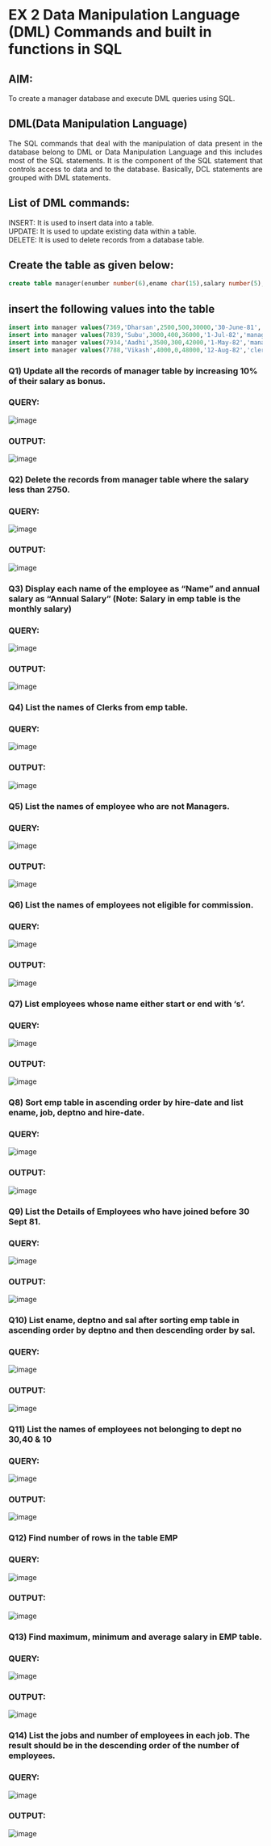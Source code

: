 # EX 2 Data Manipulation Language (DML) Commands and built in functions in SQL
## AIM:
To create a manager database and execute DML queries using SQL.


## DML(Data Manipulation Language)
<div align="justify">
The SQL commands that deal with the manipulation of data present in the database belong to DML or Data Manipulation Language and this includes most of the SQL statements. It is the component of the SQL statement that controls access to data and to the database. Basically, DCL statements are grouped with DML statements.
</div>

## List of DML commands: 
<div align="justify">
INSERT: It is used to insert data into a table.<br>
UPDATE: It is used to update existing data within a table.<br>
DELETE: It is used to delete records from a database table.<br>
</div>

## Create the table as given below:
```sql
create table manager(enumber number(6),ename char(15),salary number(5),commission number(4),annualsalary number(7),Hiredate date,designation char(10),deptno number(2),reporting char(10));
```
## insert the following values into the table
```sql
insert into manager values(7369,'Dharsan',2500,500,30000,'30-June-81','clerk',10,'John');
insert into manager values(7839,'Subu',3000,400,36000,'1-Jul-82','manager',null,'James');
insert into manager values(7934,'Aadhi',3500,300,42000,'1-May-82','manager',30,NULL);
insert into manager values(7788,'Vikash',4000,0,48000,'12-Aug-82','clerk',50,'Bond');
```

### Q1) Update all the records of manager table by increasing 10% of their salary as bonus.

### QUERY:

![image](https://github.com/Revathi-Dayalan/EX-2-Data-Manipulation-Language-DML-and-Data-Control-Language-DCL-Commands/assets/96000574/b1005d8d-62e4-4bab-9f3f-451998a2b17c)


### OUTPUT:

![image](https://github.com/Revathi-Dayalan/EX-2-Data-Manipulation-Language-DML-and-Data-Control-Language-DCL-Commands/assets/96000574/003cbb16-7ec9-43fc-9635-ad71836acb22)


### Q2) Delete the records from manager table where the salary less than 2750.


### QUERY:

![image](https://github.com/Revathi-Dayalan/EX-2-Data-Manipulation-Language-DML-and-Data-Control-Language-DCL-Commands/assets/96000574/41f54580-516d-4550-b6be-ac1428d2a53f)



### OUTPUT:

![image](https://github.com/Revathi-Dayalan/EX-2-Data-Manipulation-Language-DML-and-Data-Control-Language-DCL-Commands/assets/96000574/e41f0eec-738f-4b2a-b0d7-5e1da923ee49)


### Q3) Display each name of the employee as “Name” and annual salary as “Annual Salary” (Note: Salary in emp table is the monthly salary)


### QUERY:

![image](https://github.com/Revathi-Dayalan/EX-2-Data-Manipulation-Language-DML-and-Data-Control-Language-DCL-Commands/assets/96000574/575c0720-d3fd-4c40-ad44-8c56f5bb2916)



### OUTPUT:

![image](https://github.com/Revathi-Dayalan/EX-2-Data-Manipulation-Language-DML-and-Data-Control-Language-DCL-Commands/assets/96000574/d185750a-7fea-43cb-9229-f7631c2ecd2f)


### Q4)	List the names of Clerks from emp table.


### QUERY:

![image](https://github.com/Revathi-Dayalan/EX-2-Data-Manipulation-Language-DML-and-Data-Control-Language-DCL-Commands/assets/96000574/47fe0755-f97a-444c-a2f2-6d51d4cf13b5)



### OUTPUT:

![image](https://github.com/Revathi-Dayalan/EX-2-Data-Manipulation-Language-DML-and-Data-Control-Language-DCL-Commands/assets/96000574/b1149677-aa68-48c9-933a-5e7ad4303358)



### Q5)	List the names of employee who are not Managers.


### QUERY:

![image](https://github.com/Revathi-Dayalan/EX-2-Data-Manipulation-Language-DML-and-Data-Control-Language-DCL-Commands/assets/96000574/46fb0096-af51-4984-9922-f8b9f6ca4f64)



### OUTPUT:

![image](https://github.com/Revathi-Dayalan/EX-2-Data-Manipulation-Language-DML-and-Data-Control-Language-DCL-Commands/assets/96000574/869f6931-2652-4269-9495-aebfcfbd074a)



### Q6)	List the names of employees not eligible for commission.


### QUERY:

![image](https://github.com/Revathi-Dayalan/EX-2-Data-Manipulation-Language-DML-and-Data-Control-Language-DCL-Commands/assets/96000574/fdac5fdc-76ec-4f40-854e-b0f12f859dde)



### OUTPUT:

![image](https://github.com/Revathi-Dayalan/EX-2-Data-Manipulation-Language-DML-and-Data-Control-Language-DCL-Commands/assets/96000574/27ad1abd-17a7-4abf-a698-6d3925899897)



### Q7)	List employees whose name either start or end with ‘s’.


### QUERY:

![image](https://github.com/Revathi-Dayalan/EX-2-Data-Manipulation-Language-DML-and-Data-Control-Language-DCL-Commands/assets/96000574/ada83313-0342-4232-8309-888e71772d91)


### OUTPUT:

![image](https://github.com/Revathi-Dayalan/EX-2-Data-Manipulation-Language-DML-and-Data-Control-Language-DCL-Commands/assets/96000574/0729da2e-257b-451f-86e8-88814424cf9f)



### Q8) Sort emp table in ascending order by hire-date and list ename, job, deptno and hire-date.


### QUERY:

![image](https://github.com/Revathi-Dayalan/EX-2-Data-Manipulation-Language-DML-and-Data-Control-Language-DCL-Commands/assets/96000574/302304ce-76a4-401b-a8a7-e2a8cfd1f4f1)



### OUTPUT:

![image](https://github.com/Revathi-Dayalan/EX-2-Data-Manipulation-Language-DML-and-Data-Control-Language-DCL-Commands/assets/96000574/e304552f-b760-4583-a502-4075ac54c75c)



### Q9) List the Details of Employees who have joined before 30 Sept 81.


### QUERY:

![image](https://github.com/Revathi-Dayalan/EX-2-Data-Manipulation-Language-DML-and-Data-Control-Language-DCL-Commands/assets/96000574/95a44ade-eafa-41bd-b8a8-355d4df2d6af)



### OUTPUT:

![image](https://github.com/Revathi-Dayalan/EX-2-Data-Manipulation-Language-DML-and-Data-Control-Language-DCL-Commands/assets/96000574/75c2578b-4b2c-4780-8b5b-7f49fb71f177)



### Q10)	List ename, deptno and sal after sorting emp table in ascending order by deptno and then descending order by sal.


### QUERY:

![image](https://github.com/Revathi-Dayalan/EX-2-Data-Manipulation-Language-DML-and-Data-Control-Language-DCL-Commands/assets/96000574/dbbff1c4-bcd2-45a1-817e-924c751510b0)



### OUTPUT:

![image](https://github.com/Revathi-Dayalan/EX-2-Data-Manipulation-Language-DML-and-Data-Control-Language-DCL-Commands/assets/96000574/da89d592-d4cb-43ac-bf95-a38470d23b0d)



### Q11) List the names of employees not belonging to dept no 30,40 & 10


### QUERY:

![image](https://github.com/Revathi-Dayalan/EX-2-Data-Manipulation-Language-DML-and-Data-Control-Language-DCL-Commands/assets/96000574/704077d2-fba9-4a44-90b2-3d8233581943)


### OUTPUT:

![image](https://github.com/Revathi-Dayalan/EX-2-Data-Manipulation-Language-DML-and-Data-Control-Language-DCL-Commands/assets/96000574/95d2f8af-018f-4634-99f9-5fb0afab2586)


### Q12) Find number of rows in the table EMP

### QUERY:

![image](https://github.com/Revathi-Dayalan/EX-2-Data-Manipulation-Language-DML-and-Data-Control-Language-DCL-Commands/assets/96000574/5aed668c-8327-4dcf-bd9b-c5e8c2a0fe82)


### OUTPUT:


![image](https://github.com/Revathi-Dayalan/EX-2-Data-Manipulation-Language-DML-and-Data-Control-Language-DCL-Commands/assets/96000574/db605bdb-4fe5-4cac-897f-8b2c7356ae00)


### Q13) Find maximum, minimum and average salary in EMP table.

### QUERY:

![image](https://github.com/Revathi-Dayalan/EX-2-Data-Manipulation-Language-DML-and-Data-Control-Language-DCL-Commands/assets/96000574/8343f2ab-78b2-46e7-b32d-83dd68cfde2e)



### OUTPUT:



![image](https://github.com/Revathi-Dayalan/EX-2-Data-Manipulation-Language-DML-and-Data-Control-Language-DCL-Commands/assets/96000574/d86b02c7-2257-43c0-a172-20a151c4e4d9)

### Q14) List the jobs and number of employees in each job. The result should be in the descending order of the number of employees.

### QUERY:

![image](https://github.com/Revathi-Dayalan/EX-2-Data-Manipulation-Language-DML-and-Data-Control-Language-DCL-Commands/assets/96000574/70a80a4e-0c8a-4c31-8e5f-95843a52cc33)



### OUTPUT:

![image](https://github.com/Revathi-Dayalan/EX-2-Data-Manipulation-Language-DML-and-Data-Control-Language-DCL-Commands/assets/96000574/58b51158-7f4c-48d8-b8f5-564b3cb7fe77)

